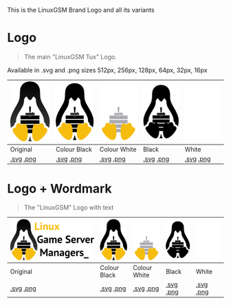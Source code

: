 This is the LinuxGSM Brand Logo and all its variants

# Logo
> The main "LinuxGSM Tux" Logo.
 
Available in .svg and .png sizes 512px, 256px, 128px, 64px, 32px, 16px

| ![LinuxGSM_colour_logo](images/brand/colour/LinuxGSM_colour_logo_256.png)  | ![LinuxGSM_colour_black_logo](images/brand/colour_black/LinuxGSM_colour_black_logo_256.png)  | ![LinuxGSM_colour_white_logo](images/brand/colour_white/LinuxGSM_colour_white_logo_256.png)  | ![LinuxGSM_black_logo](images/brand/black/LinuxGSM_black_logo_256.png)  | ![LinuxGSM_white_logo](images/brand/white/LinuxGSM_white_logo_256.png)  |
|---|---|---|---|---|
|Original|Colour Black|Colour White|Black|White|
|[.svg](images/brand/colour/LinuxGSM_colour_logo.svg) [.png](images/brand/colour/LinuxGSM_colour_logo_512.png) |[.svg](images/brand/colour_black/LinuxGSM_colour_black_logo.svg) [.png](images/brand/colour_black/LinuxGSM_colour_black_logo_512.png) |[.svg](images/brand/colour_white/LinuxGSM_colour_white_logo.svg) [.png](images/brand/colour_white/LinuxGSM_colour_white_logo_512.png) |[.svg](images/brand/black/LinuxGSM_black_logo.svg) [.png](images/brand/black/LinuxGSM_black_logo_512.png) |[.svg](images/brand/white/LinuxGSM_white_logo.svg) [.png](images/brand/white/LinuxGSM_white_logo_512.png) |

# Logo + Wordmark
> The "LinuxGSM" Logo with text

| ![LinuxGSM_colour_logo](images/brand/colour/LinuxGSM_colour_logo_workmark_512.png)  | ![LinuxGSM_colour_black_logo](images/brand/colour_black/LinuxGSM_colour_black_logo_256.png)  | ![LinuxGSM_colour_white_logo](images/brand/colour_white/LinuxGSM_colour_white_logo_256.png)  | ![LinuxGSM_black_logo](images/brand/black/LinuxGSM_black_logo_256.png)  | ![LinuxGSM_white_logo](images/brand/white/LinuxGSM_white_logo_256.png)  |
|---|---|---|---|---|
|Original|Colour Black|Colour White|Black|White|
|[.svg](images/brand/colour/LinuxGSM_colour_logo.svg) [.png](images/brand/colour/LinuxGSM_colour_logo_512.png) |[.svg](images/brand/colour_black/LinuxGSM_colour_black_logo.svg) [.png](images/brand/colour_black/LinuxGSM_colour_black_logo_512.png) |[.svg](images/brand/colour_white/LinuxGSM_colour_white_logo.svg) [.png](images/brand/colour_white/LinuxGSM_colour_white_logo_512.png) |[.svg](images/brand/black/LinuxGSM_black_logo.svg) [.png](images/brand/black/LinuxGSM_black_logo_512.png) |[.svg](images/brand/white/LinuxGSM_white_logo.svg) [.png](images/brand/white/LinuxGSM_white_logo_512.png) |



